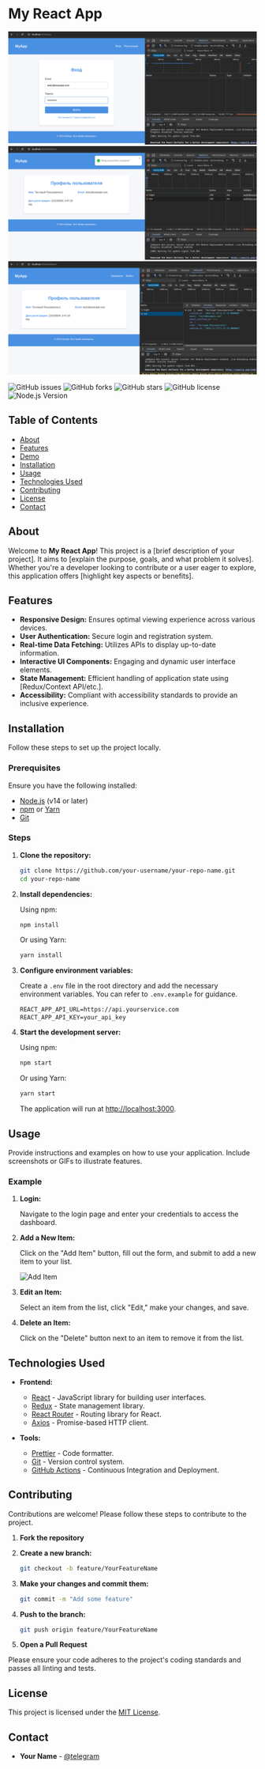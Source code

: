# My React App

![Screenshot1](./Screenshot1.png)
![Screenshot2](./Screenshot2.png)
![Screenshot3](./Screenshot3.png)

![GitHub issues](https://img.shields.io/github/issues/your-username/your-repo-name)
![GitHub forks](https://img.shields.io/github/forks/your-username/your-repo-name)
![GitHub stars](https://img.shields.io/github/stars/your-username/your-repo-name)
![GitHub license](https://img.shields.io/github/license/your-username/your-repo-name)
![Node.js Version](https://img.shields.io/node/v/node)

## Table of Contents

- [About](#about)
- [Features](#features)
- [Demo](#demo)
- [Installation](#installation)
- [Usage](#usage)
- [Technologies Used](#technologies-used)
- [Contributing](#contributing)
- [License](#license)
- [Contact](#contact)

## About

Welcome to **My React App**! This project is a [brief description of your project]. It aims to [explain the purpose, goals, and what problem it solves]. Whether you're a developer looking to contribute or a user eager to explore, this application offers [highlight key aspects or benefits].

## Features

- **Responsive Design:** Ensures optimal viewing experience across various devices.
- **User Authentication:** Secure login and registration system.
- **Real-time Data Fetching:** Utilizes APIs to display up-to-date information.
- **Interactive UI Components:** Engaging and dynamic user interface elements.
- **State Management:** Efficient handling of application state using [Redux/Context API/etc.].
- **Accessibility:** Compliant with accessibility standards to provide an inclusive experience.

## Installation

Follow these steps to set up the project locally.

### Prerequisites

Ensure you have the following installed:

- [Node.js](https://nodejs.org/en/) (v14 or later)
- [npm](https://www.npmjs.com/) or [Yarn](https://yarnpkg.com/)
- [Git](https://git-scm.com/)

### Steps

1. **Clone the repository:**

    ```bash
    git clone https://github.com/your-username/your-repo-name.git
    cd your-repo-name
    ```

2. **Install dependencies:**

    Using npm:

    ```bash
    npm install
    ```

    Or using Yarn:

    ```bash
    yarn install
    ```

3. **Configure environment variables:**

    Create a `.env` file in the root directory and add the necessary environment variables. You can refer to `.env.example` for guidance.

    ```env
    REACT_APP_API_URL=https://api.yourservice.com
    REACT_APP_API_KEY=your_api_key
    ```

4. **Start the development server:**

    Using npm:

    ```bash
    npm start
    ```

    Or using Yarn:

    ```bash
    yarn start
    ```

    The application will run at [http://localhost:3000](http://localhost:3000).

## Usage

Provide instructions and examples on how to use your application. Include screenshots or GIFs to illustrate features.

### Example

1. **Login:**

    Navigate to the login page and enter your credentials to access the dashboard.

2. **Add a New Item:**

    Click on the "Add Item" button, fill out the form, and submit to add a new item to your list.

    ![Add Item](./AddItem.gif)

3. **Edit an Item:**

    Select an item from the list, click "Edit," make your changes, and save.

4. **Delete an Item:**

    Click on the "Delete" button next to an item to remove it from the list.

## Technologies Used

- **Frontend:**
  - [React](https://reactjs.org/) - JavaScript library for building user interfaces.
  - [Redux](https://redux.js.org/) - State management library.
  - [React Router](https://reactrouter.com/) - Routing library for React.
  - [Axios](https://axios-http.com/) - Promise-based HTTP client.

- **Tools:**
  - [Prettier](https://prettier.io/) - Code formatter.
  - [Git](https://git-scm.com/) - Version control system.
  - [GitHub Actions](https://github.com/features/actions) - Continuous Integration and Deployment.

## Contributing

Contributions are welcome! Please follow these steps to contribute to the project.

1. **Fork the repository**

2. **Create a new branch:**

    ```bash
    git checkout -b feature/YourFeatureName
    ```

3. **Make your changes and commit them:**

    ```bash
    git commit -m "Add some feature"
    ```

4. **Push to the branch:**

    ```bash
    git push origin feature/YourFeatureName
    ```

5. **Open a Pull Request**

Please ensure your code adheres to the project's coding standards and passes all linting and tests.

## License

This project is licensed under the [MIT License](LICENSE).

## Contact

- **Your Name** - [@telegram](https://t.me/yodajackson)

